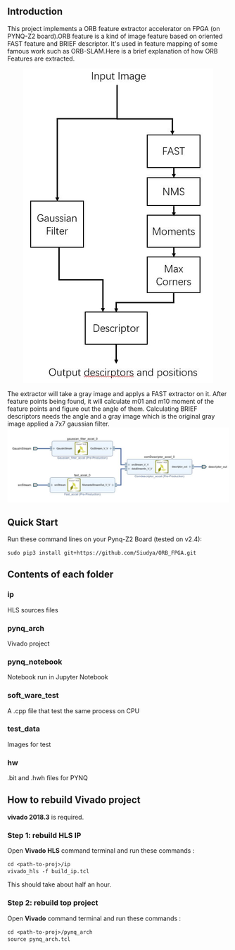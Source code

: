 ## Introduction
This project implements a ORB feature extractor accelerator on FPGA (on PYNQ-Z2 board).ORB feature is a kind of image feature based on oriented FAST feature and BRIEF descriptor. It's used in feature mapping of some famous work such as ORB-SLAM.Here is a brief explanation of how ORB Features are extracted.  
<div align=center>
<img src="./pynq_notebook/data/ORB.jpg" />
</div>  

The extractor will take a gray image and applys a FAST extractor on it. After feature points being found, it will calculate m01 and m10 moment of the feature points and figure out the angle of them. Calculating BRIEF descriptors needs the angle and a gray image which is the original gray image applied a 7x7 gaussian filter.  
![Accelerator](./pynq_notebook/data/accel.jpg)
## Quick Start
Run these command lines on your Pynq-Z2 Board (tested on v2.4):
```
sudo pip3 install git+https://github.com/Siudya/ORB_FPGA.git
```
## Contents of each folder
### ip
HLS sources files 
### pynq_arch
Vivado project
### pynq_notebook
Notebook run in Jupyter Notebook
### soft_ware_test
A .cpp file that test the same process on CPU 
### test_data
Images for test
### hw
.bit and .hwh files for PYNQ  

## How to rebuild Vivado project
**vivado 2018.3** is required.  

### Step 1: rebuild HLS IP
Open **Vivado HLS** command terminal and run these commands :  
```
cd <path-to-proj>/ip
vivado_hls -f build_ip.tcl
```  
This should take about half an hour.
### Step 2: rebuild top project
Open **Vivado** command terminal and run these commands :  
```
cd <path-to-proj>/pynq_arch
source pynq_arch.tcl
```
